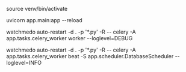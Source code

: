 source venv/bin/activate

uvicorn app.main:app --reload

watchmedo auto-restart -d . -p '*.py' -R -- celery -A app.tasks.celery_worker worker --loglevel=DEBUG

watchmedo auto-restart -d . -p '*.py' -R -- celery -A app.tasks.celery_worker beat -S app.scheduler.DatabaseScheduler --loglevel=INFO